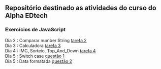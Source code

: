 ## Repositório destinado as atividades do curso do Alpha EDtech
### Exercícios de JavaScript
Dia 2 : Comparar number String     [tarefa 2](https://github.com/rickEDU/AlphaED/tree/main/JS/ex2)<br>
Dia 3 : Calculadora                [tarefa 3](https://github.com/rickEDU/AlphaED/tree/main/JS/ex3)<br>
Dia 4 : IMC, Sorteio, Top_And_Down [tarefa 4](https://github.com/rickEDU/AlphaED/tree/main/JS/ex4)<br>
Dia 5 : Switch case                [questão 1](https://github.com/rickEDU/AlphaED/tree/main/JS/ex5_A)<br>
Dia 5 : Data formatada             [questão 2](https://github.com/rickEDU/AlphaED/tree/main/JS/ex5_B)<br>
